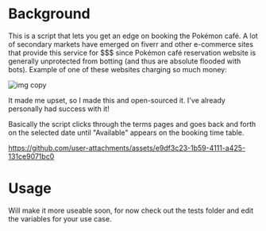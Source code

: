 # Background
This is a script that lets you get an edge on booking the Pokémon café. A lot of secondary markets have emerged on fiverr and other e-commerce sites that provide this service for $$$ since Pokémon café reservation website is generally unprotected from botting (and thus are absolute flooded with bots). Example of one of these websites charging so much money: 

![img copy](https://github.com/user-attachments/assets/acba74b3-85e5-496e-9a4b-62a3074508e2)


It made me upset, so I made this and open-sourced it. I've already personally had success with it!

Basically the script clicks through the terms pages and goes back and forth on the selected date until "Available" appears on the booking time table.

https://github.com/user-attachments/assets/e9df3c23-1b59-4111-a425-131ce9071bc0

# Usage

Will make it more useable soon, for now check out the tests folder and edit the variables for your use case.
